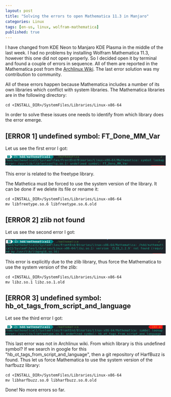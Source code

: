 ```yaml
---
layout: post
title: "Solving the errors to open Mathematica 11.3 in Manjaro"
categories: Linux
tags: [en-us, linux, wolfram-mathematica]
published: true
---
```


I have changed from KDE Neon to Manjaro KDE Plasma in the middle of the last week. I had no problems by installing Wolfram Mathematica 11.3, however this one did not open properly. So I decided open it by terminal and found a couple of errors in sequence. All of them are reported in the Mathematica post from the [Archlinux Wiki](https://wiki.archlinux.org/title/Mathematica). The last error solution was my contribution to community.

All of these errors happen because Mathematica includes a number of its own libraries which conflict with system libraries. The Mathematica libraries are in the following directory:

```
cd <INSTALL_DIR>/SystemFiles/Libraries/Linux-x86-64
```

In order to solve these issues one needs to identify from which library does the error emerge. 

## [ERROR 1] undefined symbol: FT_Done_MM_Var

Let us see the first error I got: 

![Error 1](/assets/screenshots/mathematica_error_1.png)

This error is related to the freetype library. 

The Mathetica must be forced to use the system version of the library. It can be done if we delete its file or rename it:

```
cd <INSTALL_DIR>/SystemFiles/Libraries/Linux-x86-64
mv libfreetype.so.6 libfreetype.so.6.old
```

## [ERROR 2] zlib not found

Let us see the second error I got:

![Error 2](/assets/screenshots/mathematica_error_2.png)

This error is explicitly due to the zlib library, thus force the Mathematica to use the system version of the zlib:

```
cd <INSTALL_DIR>/SystemFiles/Libraries/Linux-x86-64
mv libz.so.1 libz.so.1.old
```

## [ERROR 3] undefined symbol: hb_ot_tags_from_script_and_language

Let see the third error I got:

![Error 3](/assets/screenshots/mathematica_error_3.png)

This last error was not in Archlinux wiki. From which library is this undefined symbol? If we search in google for this "hb_ot_tags_from_script_and_language", then a git repository of HarfBuzz is found. Thus let us force Mathematica to use the system version of the harfbuzz library: 

```
cd <INSTALL_DIR>/SystemFiles/Libraries/Linux-x86-64
mv libharfbuzz.so.0 libharfbuzz.so.0.old
```

Done! No more errors so far.